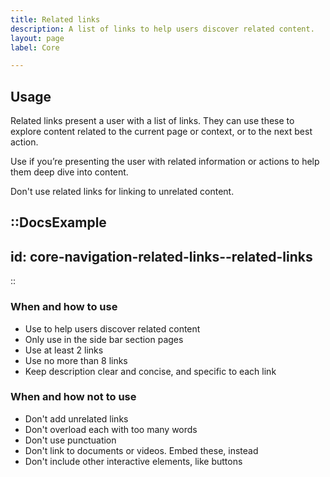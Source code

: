 ```yaml
---
title: Related links
description: A list of links to help users discover related content.
layout: page
label: Core

---
```


## Usage

Related links present a user with a list of links. They can use these to explore content related to the current page or context, or to the next best action.

Use if you’re presenting the user with related information or actions to help them deep dive into content.

Don't use related links for linking to unrelated content.

::DocsExample
---
id: core-navigation-related-links--related-links
---
::

### When and how to use

- Use to help users discover related content
- Only use in the side bar section pages
- Use at least 2 links
- Use no more than 8 links
- Keep description clear and concise, and specific to each link

### When and how not to use

- Don't add unrelated links
- Don't overload each with too many words
- Don't use punctuation
- Don't link to documents or videos. Embed these, instead
- Don't include other interactive elements, like buttons
